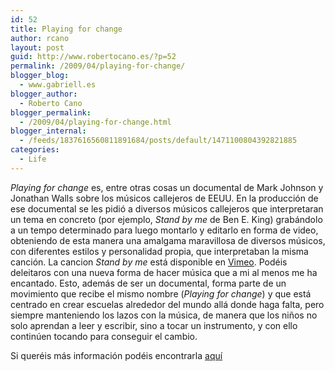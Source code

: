 ```yaml
---
id: 52
title: Playing for change
author: rcano
layout: post
guid: http://www.robertocano.es/?p=52
permalink: /2009/04/playing-for-change/
blogger_blog:
  - www.gabriell.es
blogger_author:
  - Roberto Cano
blogger_permalink:
  - /2009/04/playing-for-change.html
blogger_internal:
  - /feeds/1837616560811891684/posts/default/1471100804392821885
categories:
  - Life
---
```

<div style="clear: both; text-align: center;">
</div>

<span style="font-style: italic;">Playing for change</span> es, entre otras cosas un documental de Mark Johnson y Jonathan Walls sobre los músicos callejeros de EEUU. En la producción de ese documental se les pidió a diversos músicos callejeros que interpretaran un tema en concreto (por ejemplo, <span style="font-style: italic;">Stand by me</span> de Ben E. King) grabándolo a un tempo determinado para luego montarlo y editarlo en forma de video, obteniendo de esta manera una amalgama maravillosa de diversos músicos, con diferentes estilos y personalidad propia, que interpretaban la misma canción. La cancion <span style="font-style: italic;">Stand by me</span> está disponible en [Vimeo][1]. Podéis deleitaros con una nueva forma de hacer música que a mi al menos me ha encantado. Esto, además de ser un documental, forma parte de un movimiento que recibe el mismo nombre (<span style="font-style: italic;">Playing for change</span>) y que está centrado en crear escuelas alrededor del mundo allá donde haga falta, pero siempre manteniendo los lazos con la música, de manera que los niños no solo aprendan a leer y escribir, sino a tocar un instrumento, y con ello continúen tocando para conseguir el cambio.

Si queréis más información podéis encontrarla [aquí][2]

 [1]: http://www.vimeo.com/2539741
 [2]: http://www.playingforchange.com/